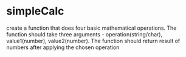 # simpleCalc
create a function that does four basic mathematical operations.  The function should take three arguments - operation(string/char), value1(number), value2(number). The function should return result of numbers after applying the chosen operation
